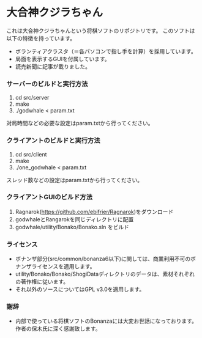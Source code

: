 # 大合神クジラちゃん #

これは大合神クジラちゃんという将棋ソフトのリポジトリです。
このソフトは以下の特徴を持っています。

* ボランティアクラスタ（＝各パソコンで指し手を計算）を採用しています。
* 局面を表示するGUIを付属しています。
* 読売新聞に記事が載りました。

### サーバーのビルドと実行方法 ###

1. cd src/server
2. make
3. ./godwhale < param.txt

対局時間などの必要な設定はparam.txtから行ってください。

### クライアントのビルドと実行方法 ###

1. cd src/client
2. make
3. ./one_godwhale < param.txt
 
スレッド数などの設定はparam.txtから行ってください。

### クライアントGUIのビルド方法 ###

1. Ragnarok(<https://github.com/ebifrier/Ragnarok>)をダウンロード
2. godwhaleとRangarokを同じディレクトリに配置
3. godwhale/utility/Bonako/Bonako.sln をビルド

### ライセンス ###

* ボナンザ部分(src/common/bonanza6以下)に関しては、商業利用不可のボナンザライセンスを適用します。
* utility/Bonako/Bonako/ShogiDataディレクトリのデータは、素材それぞれの著作権に従います。
* それ以外のソースについてはGPL v3.0を適用します。

### 謝辞 ###

* 内部で使っている将棋ソフトのBonanzaには大変お世話になっております。作者の保木氏に深く感謝致します。
